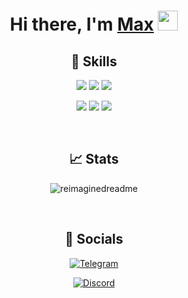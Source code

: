 <h1 align="center">Hi there, I'm <a href="https://boosty.to/multidimesionstudio" target="_blank">Max</a> 
<img src="https://github.com/blackcater/blackcater/raw/main/images/Hi.gif" height="32"/></h1>

<h2 align="center"> 🔧 Skills </h2>

<p align="center">
  <img src="https://img.shields.io/badge/python-3670A0?style=for-the-badge&logo=python&logoColor=white" />
  <img src="https://img.shields.io/badge/gradle-3670A0?style=for-the-badge&logo=gradle&logoColor=white" />
  <img src="https://img.shields.io/badge/java-orange?style=for-the-badge&logo=oracle&logoColor=white" />
</p>
<p align="center">
  <img src="https://img.shields.io/badge/GODOT-%23FFFFFF.svg?style=for-the-badge&logo=godot-engine" />
  <img src="https://img.shields.io/badge/css-blue?style=for-the-badge&logo=css3&logoColor=white" />
  <img src="https://img.shields.io/badge/html-%23DD0031?style=for-the-badge&logo=html5&logoColor=white" />
</p>

<br />

<h2 align="center"> 📈 Stats </h2>
<p align="center">
  <img src="https://myreadme.vercel.app/api/embed/magistr-of-code?panels=userstatistics,toprepositories,toplanguages,commitgraph" alt="reimaginedreadme" />
<p>

<br />

<h2 align="center"> 🤝 Socials </h2>

<p align="center">
  <a href="https://t.me/Max2010Sul">
    <img src="https://img.shields.io/badge/Telegram-2CA5E0?style=for-the-badge&logo=telegram&logoColor=white" alt="Telegram"/>
    
  </a>
</p>
<p align="center">
  <a href="https://discord.gg/EEYA9kV35C">
    <img src="https://img.shields.io/badge/discord-%235835CC?style=for-the-badge&logo=discord&logoColor=white" alt="Discord"/>
    
  </a>
</p>
